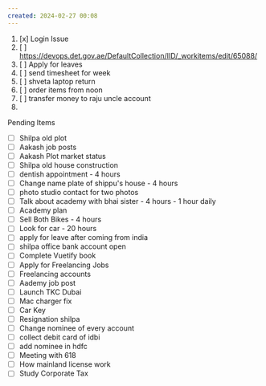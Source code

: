 ```yaml
---
created: 2024-02-27 00:08
---
```

1. [x] Login Issue
2. [ ] https://devops.det.gov.ae/DefaultCollection/IID/_workitems/edit/65088/
3. [ ] Apply for leaves
4. [ ] send timesheet for week
5. [ ] shveta laptop return
6. [ ] order items from noon
7. [ ] transfer money to raju uncle account
8. 


Pending Items

- [ ] Shilpa old plot 
- [ ] Aakash job posts
- [ ] Aakash Plot market status
- [ ] Shilpa old house construction
- [ ] dentish appointment - 4 hours
- [ ] Change name plate of shippu's house - 4 hours
- [ ] photo studio contact for two photos
- [ ] Talk about academy with bhai sister - 4 hours - 1 hour daily
- [ ] Academy plan 
- [ ] Sell Both Bikes - 4 hours
- [ ] Look for car - 20 hours
- [ ] apply for leave after coming from india
- [ ] shilpa office bank account open
- [ ] Complete Vuetify book
- [ ] Apply for Freelancing Jobs
- [ ] Freelancing accounts
- [ ] Aademy job post
- [ ] Launch TKC Dubai
- [ ] Mac charger fix
- [ ] Car Key 
- [ ] Resignation shilpa
- [ ] Change nominee of every account
- [ ] collect debit card of idbi
- [ ] add nominee in hdfc 
- [ ] Meeting with 618
- [ ] How mainland license work
- [ ] Study Corporate Tax
